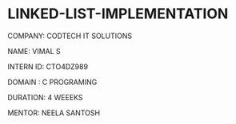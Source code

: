 # LINKED-LIST-IMPLEMENTATION
COMPANY: CODTECH IT SOLUTIONS

NAME: VIMAL S

INTERN ID: CTO4DZ989

DOMAIN : C PROGRAMING

DURATION: 4 WEEEKS

MENTOR: NEELA SANTOSH
